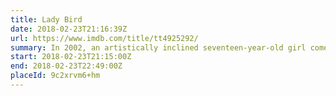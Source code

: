 ```yaml
---
title: Lady Bird
date: 2018-02-23T21:16:39Z
url: https://www.imdb.com/title/tt4925292/
summary: In 2002, an artistically inclined seventeen-year-old girl comes of age in Sacramento, California.
start: 2018-02-23T21:15:00Z
end: 2018-02-23T22:49:00Z
placeId: 9c2xrvm6+hm
---
```

